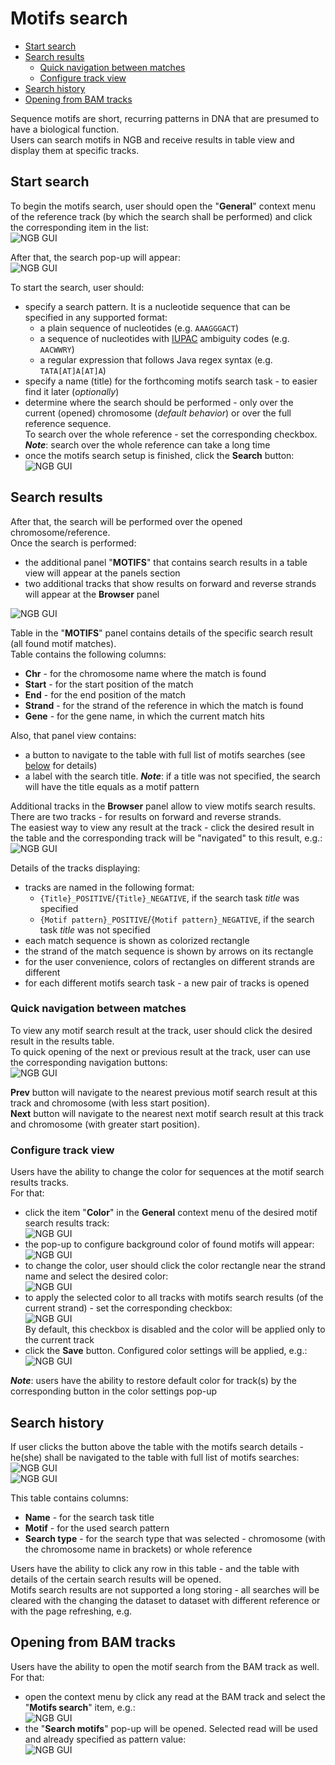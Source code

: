 # Motifs search

- [Start search](#start-search)
- [Search results](#search-results)
    - [Quick navigation between matches](#quick-navigation-between-matches)
    - [Configure track view](#configure-track-view)
- [Search history](#search-history)
- [Opening from BAM tracks](#opening-from-bam-tracks)

Sequence motifs are short, recurring patterns in DNA that are presumed to have a biological function.  
Users can search motifs in NGB and receive results in table view and display them at specific tracks.

## Start search

To begin the motifs search, user should open the "**General**" context menu of the reference track (by which the search shall be performed) and click the corresponding item in the list:  
  ![NGB GUI](images/motifs-01.png)

After that, the search pop-up will appear:  
  ![NGB GUI](images/motifs-02.png)

To start the search, user should:

- specify a search pattern. It is a nucleotide sequence that can be specified in any supported format:
    - a plain sequence of nucleotides (e.g. `AAAGGGACT`)
    - a sequence of nucleotides with [IUPAC](https://droog.gs.washington.edu/mdecode/images/iupac.html) ambiguity codes (e.g. `AACWWRY`)
    - a regular expression that follows Java regex syntax (e.g. `TATA[AT]A[AT]A`)
- specify a name (title) for the forthcoming motifs search task - to easier find it later (_optionally_)
- determine where the search should be performed - only over the current (opened) chromosome (_default behavior_) or over the full reference sequence.  
  To search over the whole reference - set the corresponding checkbox.  
  **_Note_**: search over the whole reference can take a long time
- once the motifs search setup is finished, click the **Search** button:  
  ![NGB GUI](images/motifs-03.png)

## Search results

After that, the search will be performed over the opened chromosome/reference.  
Once the search is performed:

- the additional panel "**MOTIFS**" that contains search results in a table view will appear at the panels section
- two additional tracks that show results on forward and reverse strands will appear at the **Browser** panel

![NGB GUI](images/motifs-04.png)

Table in the "**MOTIFS**" panel contains details of the specific search result (all found motif matches).  
Table contains the following columns:

- **Chr** - for the chromosome name where the match is found
- **Start** - for the start position of the match
- **End** - for the end position of the match
- **Strand** - for the strand of the reference in which the match is found
- **Gene** - for the gene name, in which the current match hits

Also, that panel view contains:

- a button to navigate to the table with full list of motifs searches (see [below](#search-history) for details)
- a label with the search title. **_Note_**: if a title was not specified, the search will have the title equals as a motif pattern

Additional tracks in the **Browser** panel allow to view motifs search results.  
There are two tracks - for results on forward and reverse strands.  
The easiest way to view any result at the track - click the desired result in the table and the corresponding track will be "navigated" to this result, e.g.:  
  ![NGB GUI](images/motifs-05.png)

Details of the tracks displaying:

- tracks are named in the following format:
    - `{Title}_POSITIVE`/`{Title}_NEGATIVE`, if the search task _title_ was specified
    - `{Motif pattern}_POSITIVE`/`{Motif pattern}_NEGATIVE`, if the search task _title_ was not specified
- each match sequence is shown as colorized rectangle
- the strand of the match sequence is shown by arrows on its rectangle
- for the user convenience, colors of rectangles on different strands are different
- for each different motifs search task - a new pair of tracks is opened

### Quick navigation between matches

To view any motif search result at the track, user should click the desired result in the results table.  
To quick opening of the next or previous result at the track, user can use the corresponding navigation buttons:  
  ![NGB GUI](images/motifs-06.png)

**Prev** button will navigate to the nearest previous motif search result at this track and chromosome (with less start position).  
**Next** button will navigate to the nearest next motif search result at this track and chromosome (with greater start position).

### Configure track view

Users have the ability to change the color for sequences at the motif search results tracks.  
For that:

- click the item "**Color**" in the **General** context menu of the desired motif search results track:  
  ![NGB GUI](images/motifs-07.png)
- the pop-up to configure background color of found motifs will appear:  
  ![NGB GUI](images/motifs-08.png)
- to change the color, user should click the color rectangle near the strand name and select the desired color:  
  ![NGB GUI](images/motifs-09.png)
- to apply the selected color to all tracks with motifs search results (of the current strand) - set the corresponding checkbox:  
  ![NGB GUI](images/motifs-10.png)  
  By default, this checkbox is disabled and the color will be applied only to the current track
- click the **Save** button. Configured color settings will be applied, e.g.:  
  ![NGB GUI](images/motifs-11.png)

**_Note_**: users have the ability to restore default color for track(s) by the corresponding button in the color settings pop-up

## Search history

If user clicks the button above the table with the motifs search details - he(she) shall be navigated to the table with full list of motifs searches:  
  ![NGB GUI](images/motifs-12.png)  
  ![NGB GUI](images/motifs-13.png)

This table contains columns:

- **Name** - for the search task title
- **Motif** - for the used search pattern
- **Search type** - for the search type that was selected - chromosome (with the chromosome name in brackets) or whole reference

Users have the ability to click any row in this table - and the table with details of the certain search results will be opened.  
Motifs search results are not supported a long storing - all searches will be cleared with the changing the dataset to dataset with different reference or with the page refreshing, e.g.

## Opening from BAM tracks

Users have the ability to open the motif search from the BAM track as well.  
For that:

- open the context menu by click any read at the BAM track and select the "**Motifs search**" item, e.g.:  
  ![NGB GUI](images/motifs-14.png)
- the "**Search motifs**" pop-up will be opened. Selected read will be used and already specified as pattern value:  
  ![NGB GUI](images/motifs-15.png)
